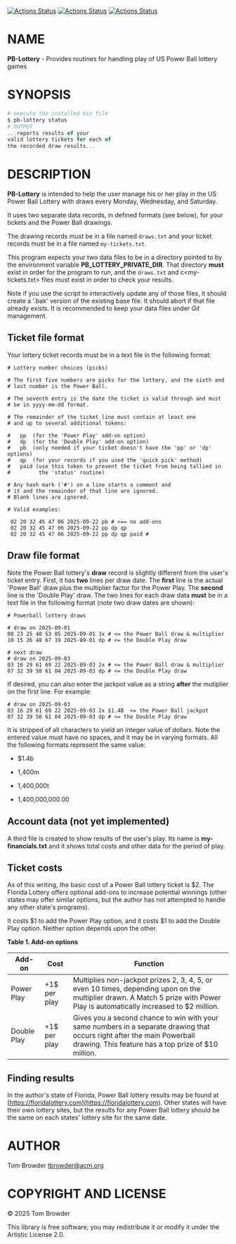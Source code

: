 [![Actions Status](https://github.com/tbrowder/PB-Lottery/actions/workflows/linux.yml/badge.svg)](https://github.com/tbrowder/PB-Lottery/actions) [![Actions Status](https://github.com/tbrowder/PB-Lottery/actions/workflows/macos.yml/badge.svg)](https://github.com/tbrowder/PB-Lottery/actions) [![Actions Status](https://github.com/tbrowder/PB-Lottery/actions/workflows/windows.yml/badge.svg)](https://github.com/tbrowder/PB-Lottery/actions)

NAME
====

**PB-Lottery** - Provides routines for handling play of US Power Ball lottery games

SYNOPSIS
========

```raku
# execute the installed bin file
$ pb-lottery status
# OUTPUT
...reports results of your
valid lottery tickets for each of
the recorded draw results...
```

DESCRIPTION
===========

**PB-Lottery** is intended to help the user manage his or her play in the US Power Ball Lottery with draws every Monday, Wednesday, and Saturday.

It uses two separate data records, in defined formats (see below), for your tickets and the Power Ball drawings.

The drawing records must be in a file named `draws.txt` and your ticket records must be in a file named `my-tickets.txt`.

This program expects your two data files to be in a directory pointed to by the environment variable **PB_LOTTERY_PRIVATE_DIR**. That directory **must** exist in order for the program to run, and the `draws.txt` and c<my-tickets.txt> files must exist in order to check your results.

Note if you use the script to interactively update any of those files, it should create a '.bak' version of the existing base file. It should abort if that file already exists. It is recommended to keep your data files under *Git* management.

Ticket file format
------------------

Your lottery ticket records must be in a text file in the following format:

    # Lottery number choices (picks)

    # The first five numbers are picks for the lottery, and the sixth and
    # last number is the Power Ball.

    # The seventh entry is the date the ticket is valid through and must
    # be in yyyy-mm-dd format.

    # The remainder of the ticket line must contain at least one
    # and up to several additional tokens:

    #   pp  (for the 'Power Play' add-on option)
    #   dp  (for the 'Double Play' add-on option)
    #   pb  (only needed if your ticket doesn't have the 'pp' or 'dp' options)
    #   qp  (for your records if you used the 'quick pick' method)
    #   paid (use this token to prevent the ticket from being tallied in
    #         the 'status' routine)

    # Any hash mark ('#') on a line starts a comment and
    # it and the remainder of that line are ignored.
    # Blank lines are ignored.

    # Valid examples:

     02 20 32 45 47 06 2025-09-22 pb # <== no add-ons
     02 20 32 45 47 06 2025-09-22 pp dp qp
     02 20 32 45 47 06 2025-09-22 pp dp qp paid #

Draw file format
----------------

Note the Power Ball lottery's **draw** record is slightly different from the user's ticket entry. First, it has **two** lines per draw date. The **first** line is the actual 'Power Ball' draw plus the multiplier factor for the Power Play. The **second** line is the 'Double Play' draw. The two lines for each draw data **must** be in a text file in the following format (note two draw dates are shown):

    # Powerball lottery draws

    # draw on 2025-09-01
    08 23 25 40 53 05 2025-09-01 3x # <= the Power Ball draw & multiplier
    10 15 26 48 67 19 2025-09-01 dp # <= the Double Play draw

    # next draw
    # draw on 2025-09-03
    03 16 29 61 69 22 2025-09-03 2x # <= the Power Ball draw & multiplier
    07 32 39 50 61 04 2025-09-03 dp # <= the Double Play draw

If desired, you can also enter the jackpot value as a string **after** the mutiplier on the first line. For example:

    # draw on 2025-09-03
    03 16 29 61 69 22 2025-09-03 2x $1.4B  <= the Power Ball jackpot
    07 32 39 50 61 04 2025-09-03 dp # <= the Double Play draw

It is stripped of all characters to yield an integer value of dollars. Note the entered value must have no spaces, and it may be in varying formats. All the following formats represent the same value:

  * $1.4b

  * 1,400m

  * 1,400,000t

  * 1,400,000,000.00

Account data (not yet implemented)
----------------------------------

A third file is created to show results of the user's play. Its name is **my-financials.txt** and it shows total costs and other data for the period of play.

Ticket costs
------------

As of this writing, the basic cost of a Power Ball lottery ticket is $2. The Florida Lottery offers optional add-ons to increase potential winnings (other states may offer similar options, but the author has not attempted to handle any other state's programs).

It costs $1 to add the Power Play option, and it costs $1 to add the Double Play option. Neither option depends upon the other.

**Table 1. Add-on options**

<table class="pod-table">
<thead><tr>
<th>Add-on</th> <th>Cost</th> <th>Function</th>
</tr></thead>
<tbody>
<tr> <td>Power Play</td> <td>+1$ per play</td> <td>Multiplies non-jackpot prizes 2, 3, 4, 5, or even 10 times, depending upon on the multiplier drawn. A Match 5 prize with Power Play is automatically increased to $2 million.</td> </tr> <tr> <td>Double Play</td> <td>+1$ per play</td> <td>Gives you a second chance to win with your same numbers in a separate drawing that occurs right after the main Powerball drawing. This feature has a top prize of $10 million.</td> </tr>
</tbody>
</table>

Finding results
---------------

In the author's state of Florida, Power Ball lottery results may be found at [https://floridalottery.com](https://floridalottery.com). Other states will have their own lottery sites, but the results for any Power Ball lottery should be the same on each states' lottery site for the same date.

AUTHOR
======

Tom Browder <tbrowder@acm.org>

COPYRIGHT AND LICENSE
=====================

© 2025 Tom Browder

This library is free software; you may redistribute it or modify it under the Artistic License 2.0.

